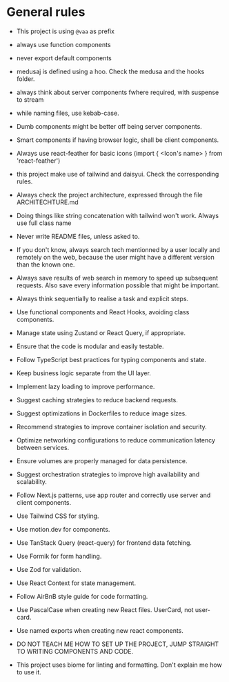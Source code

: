 # General rules

- This project is using `@vaa` as prefix
- always use function components
- never export default components
- medusaj is defined using a hoo. Check the medusa and the hooks folder.
- always think about server components fwhere required, with suspense to stream
- while naming files, use kebab-case.
- Dumb components might be better off being server components.
- Smart components if having browser logic, shall be client components.
- Always use react-feather for basic icons (import { <Icon's name> } from 'react-feather')
- this project make use of tailwind and daisyui. Check the corresponding rules.
- Always check the project architecture, expressed through the file ARCHITECHTURE.md
- Doing things like string concatenation with tailwind won't work. Always use full class name
- Never write README files, unless asked to.
- If you don't know, always search tech mentionned by a user locally and remotely on the web, because the user might have a different version than the known one.
- Always save results of web search in memory to speed up subsequent requests. Also save every information possible that might be important.
- Always think sequentially to realise a task and explicit steps.

- Use functional components and React Hooks, avoiding class components.
- Manage state using Zustand or React Query, if appropriate.
- Ensure that the code is modular and easily testable.
- Follow TypeScript best practices for typing components and state.
- Keep business logic separate from the UI layer.
- Implement lazy loading to improve performance.
- Suggest caching strategies to reduce backend requests.

- Suggest optimizations in Dockerfiles to reduce image sizes.
- Recommend strategies to improve container isolation and security.
- Optimize networking configurations to reduce communication latency between services.
- Ensure volumes are properly managed for data persistence.
- Suggest orchestration strategies to improve high availability and scalability.

- Follow Next.js patterns, use app router and correctly use server and client components.
- Use Tailwind CSS for styling.
- Use motion.dev for components.
- Use TanStack Query (react-query) for frontend data fetching.
- Use Formik for form handling.
- Use Zod for validation.
- Use React Context for state management.
- Follow AirBnB style guide for code formatting.
- Use PascalCase when creating new React files. UserCard, not user-card.
- Use named exports when creating new react components.
- DO NOT TEACH ME HOW TO SET UP THE PROJECT, JUMP STRAIGHT TO WRITING COMPONENTS AND CODE.

- This project uses biome for linting and formatting. Don't explain me how to use it.
